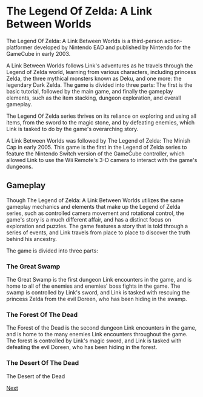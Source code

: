 # The Legend Of Zelda: A Link Between Worlds

The Legend Of Zelda: A Link Between Worlds is a third-person action-platformer developed by Nintendo EAD and published by Nintendo for the GameCube in early 2003.

A Link Between Worlds follows Link's adventures as he travels through the Legend of Zelda world, learning from various characters, including princess Zelda, the three mythical monsters known as Deku, and one more: the legendary Dark Zelda. The game is divided into three parts: The first is the basic tutorial, followed by the main game, and finally the gameplay elements, such as the item stacking, dungeon exploration, and overall gameplay.

The Legend Of Zelda series thrives on its reliance on exploring and using all items, from the sword to the magic stone, and by defeating enemies, which Link is tasked to do by the game's overarching story.

A Link Between Worlds was followed by The Legend of Zelda: The Minish Cap in early 2005. This game is the first in the Legend of Zelda series to feature the Nintendo Switch version of the GameCube controller, which allowed Link to use the Wii Remote's 3-D camera to interact with the game's dungeons.

## Gameplay

Though The Legend of Zelda: A Link Between Worlds utilizes the same gameplay mechanics and elements that make up the Legend of Zelda series, such as controlled camera movement and rotational control, the game's story is a much different affair, and has a distinct focus on exploration and puzzles. The game features a story that is told through a series of events, and Link travels from place to place to discover the truth behind his ancestry.

The game is divided into three parts:

### The Great Swamp

The Great Swamp is the first dungeon Link encounters in the game, and is home to all of the enemies and enemies' boss fights in the game. The swamp is controlled by Link's sword, and Link is tasked with rescuing the princess Zelda from the evil Doreen, who has been hiding in the swamp.

### The Forest Of The Dead

The Forest of the Dead is the second dungeon Link encounters in the game, and is home to the many enemies Link encounters throughout the game. The forest is controlled by Link's magic sword, and Link is tasked with defeating the evil Doreen, who has been hiding in the forest.

### The Desert Of The Dead

The Desert of the Dead

[Next](436.md)
